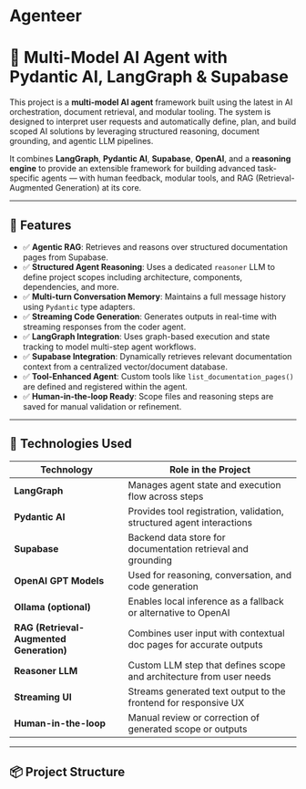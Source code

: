 # Agenteer
# 🧠 Multi-Model AI Agent with Pydantic AI, LangGraph & Supabase

This project is a **multi-model AI agent** framework built using the latest in AI orchestration, document retrieval, and modular tooling. The system is designed to interpret user requests and automatically define, plan, and build scoped AI solutions by leveraging structured reasoning, document grounding, and agentic LLM pipelines.

It combines **LangGraph**, **Pydantic AI**, **Supabase**, **OpenAI**, and a **reasoning engine** to provide an extensible framework for building advanced task-specific agents — with human feedback, modular tools, and RAG (Retrieval-Augmented Generation) at its core.

---

## 🚀 Features

- ✅ **Agentic RAG**: Retrieves and reasons over structured documentation pages from Supabase.
- ✅ **Structured Agent Reasoning**: Uses a dedicated `reasoner` LLM to define project scopes including architecture, components, dependencies, and more.
- ✅ **Multi-turn Conversation Memory**: Maintains a full message history using `Pydantic` type adapters.
- ✅ **Streaming Code Generation**: Generates outputs in real-time with streaming responses from the coder agent.
- ✅ **LangGraph Integration**: Uses graph-based execution and state tracking to model multi-step agent workflows.
- ✅ **Supabase Integration**: Dynamically retrieves relevant documentation context from a centralized vector/document database.
- ✅ **Tool-Enhanced Agent**: Custom tools like `list_documentation_pages()` are defined and registered within the agent.
- ✅ **Human-in-the-loop Ready**: Scope files and reasoning steps are saved for manual validation or refinement.

---

## 🧰 Technologies Used

| Technology         | Role in the Project |
|-------------------|---------------------|
| **LangGraph**      | Manages agent state and execution flow across steps |
| **Pydantic AI**    | Provides tool registration, validation, structured agent interactions |
| **Supabase**       | Backend data store for documentation retrieval and grounding |
| **OpenAI GPT Models** | Used for reasoning, conversation, and code generation |
| **Ollama (optional)** | Enables local inference as a fallback or alternative to OpenAI |
| **RAG (Retrieval-Augmented Generation)** | Combines user input with contextual doc pages for accurate outputs |
| **Reasoner LLM**   | Custom LLM step that defines scope and architecture from user needs |
| **Streaming UI**   | Streams generated text output to the frontend for responsive UX |
| **Human-in-the-loop** | Manual review or correction of generated scope or outputs |

---

## 📦 Project Structure

